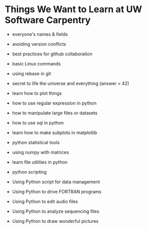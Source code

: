 # Things We Want to Learn at UW Software Carpentry

- everyone's names & fields

- avoiding version conflicts

- best practices for github collaboration

- basic Linux commands

- using rebase in git

- secret to life the universe and everything (answer = 42)

- learn how to plot things

- how to use regular expression in python

- how to manipulate large files or datasets

- how to use sql in python

- learn how to make subplots in matplotlib

- python statistical tools

- using numpy with matrices

- learn file utilities in python

- python scripting

- Using Python script for data management

- Using Python to drive FORTRAN programs

- Using Python to edit audio files

- Using Python to analyze sequencing files

- Using Python to draw wonderful pictures
